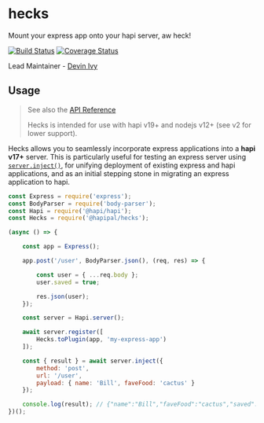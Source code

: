 # hecks
Mount your express app onto your hapi server, aw heck!

[![Build Status](https://travis-ci.com/hapipal/hecks.svg?branch=master)](https://travis-ci.com/hapipal/hecks) [![Coverage Status](https://coveralls.io/repos/hapipal/hecks/badge.svg?branch=master&service=github)](https://coveralls.io/github/hapipal/hecks?branch=master)

Lead Maintainer - [Devin Ivy](https://github.com/devinivy)

## Usage
> See also the [API Reference](API.md)
>
> Hecks is intended for use with hapi v19+ and nodejs v12+ (see v2 for lower support).

Hecks allows you to seamlessly incorporate express applications into a **hapi v17+** server.  This is particularly useful for testing an express server using [`server.inject()`](https://github.com/hapijs/hapi/blob/master/API.md#server.inject()), for unifying deployment of existing express and hapi applications, and as an initial stepping stone in migrating an express application to hapi.

```js
const Express = require('express');
const BodyParser = require('body-parser');
const Hapi = require('@hapi/hapi');
const Hecks = require('@hapipal/hecks');

(async () => {

    const app = Express();

    app.post('/user', BodyParser.json(), (req, res) => {

        const user = { ...req.body };
        user.saved = true;

        res.json(user);
    });

    const server = Hapi.server();

    await server.register([
        Hecks.toPlugin(app, 'my-express-app')
    ]);

    const { result } = await server.inject({
        method: 'post',
        url: '/user',
        payload: { name: 'Bill', faveFood: 'cactus' }
    });

    console.log(result); // {"name":"Bill","faveFood":"cactus","saved":true}
})();
```

